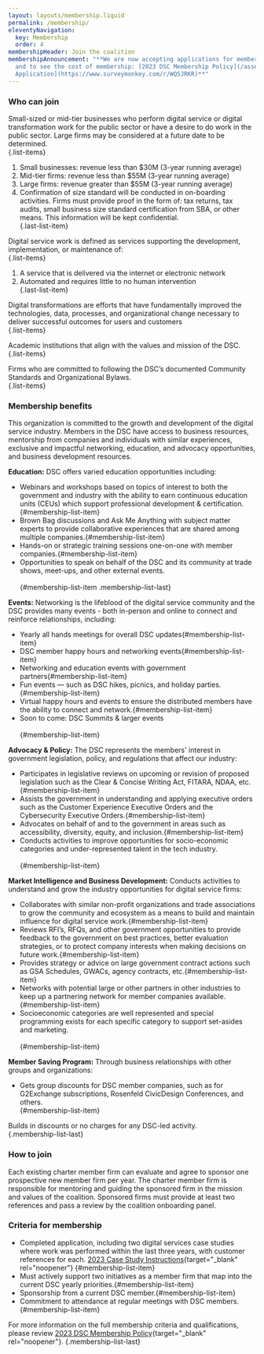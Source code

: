 ```yaml
---
layout: layouts/membership.liquid
permalink: /membership/
eleventyNavigation:
  key: Membership
  order: 4
membershipHeader: Join the coalition
membershipAnnouncement: "**We are now accepting applications for membership in the DSC from April 10th through May 7th, 2023. </br></br> Prior to filling out an application please review the 2023 DSC Membership Policy to ensure your company is eligible
  and to see the cost of membership: [2023 DSC Membership Policy](/assets/pdf/Membership-Policy-2023.pdf)</br></br> Fill out your application here: [DSC 2023 Membership
  Application](https://www.surveymonkey.com/r/WQ5JRKR)**"
---
```

### Who can join

 Small-sized or mid-tier businesses who perform digital service or digital transformation work for the public sector or have a desire to do work in the public sector. Large firms may be considered at a future date to be determined.</br> {.list-items}

  1. Small businesses: revenue less than $30M (3-year running average)
  2. Mid-tier firms: revenue less than $55M (3-year running average)
  3. Large firms: revenue greater than $55M (3-year running average)
  4. Confirmation of size standard will be conducted in on-boarding activities. Firms must provide proof in the form of: tax returns, tax audits, small business size standard certification from SBA, or other means. This information will be kept confidential.</br>{.last-list-item}

Digital service work is defined as services supporting the development, implementation, or maintenance of:</br>{.list-items}

  1. A service that is delivered via the internet or electronic network
  2. Automated and requires little to no human intervention</br>{.last-list-item}

Digital transformations are efforts that have fundamentally improved the technologies, data, processes, and organizational change necessary to deliver successful outcomes for users and customers</br> {.list-items}

Academic institutions that align with the values and mission of the DSC.</br>{.list-items}

Firms who are committed to following the DSC’s documented Community Standards and Organizational Bylaws.</br>{.list-items}

### Membership benefits

This organization is committed to the growth and development of the digital service industry. Members in the DSC have access to business resources, mentorship from companies and individuals with similar experiences, exclusive and impactful networking, education, and advocacy opportunities, and business development resources.</br>

**Education:**
DSC offers varied education opportunities including:

* Webinars and workshops based on topics of interest to both the government and industry with the ability to earn continuous education units (CEUs) which support professional development & certification.{#membership-list-item}
* Brown Bag discussions and Ask Me Anything with subject matter experts to provide collaborative experiences that are shared among multiple companies.{#membership-list-item}
* Hands-on or strategic training sessions one-on-one with member companies.{#membership-list-item}
* Opportunities to speak on behalf of the DSC and its community at trade shows, meet-ups, and other external events.</br></br>{#membership-list-item .membership-list-last}

**Events:**
Networking is the lifeblood of the digital service community and the DSC provides many events - both in-person and online to connect and reinforce relationships, including:

* Yearly all hands meetings for overall DSC updates{#membership-list-item}
* DSC member happy hours and networking events{#membership-list-item}
* Networking and education events with government partners{#membership-list-item}
* Fun events — such as DSC hikes, picnics, and holiday parties.{#membership-list-item}
* Virtual happy hours and events to ensure the distributed members have the ability to connect and network.{#membership-list-item}
* Soon to come: DSC Summits & larger events</br></br>{#membership-list-item}

**Advocacy & Policy:**
The DSC represents the members' interest in government legislation, policy, and regulations that affect our industry:

* Participates in legislative reviews on upcoming or revision of proposed legislation such as the Clear & Concise Writing Act, FITARA, NDAA, etc.{#membership-list-item}
* Assists the government in understanding and applying executive orders such as the Customer Experience Executive Orders and the Cybersecurity Executive Orders.{#membership-list-item}
* Advocates on behalf of and to the government in areas such as accessibility, diversity, equity, and inclusion.{#membership-list-item}
* Conducts activities to improve opportunities for socio-economic categories and under-represented talent in the tech industry.</br></br>{#membership-list-item}

**Market Intelligence and Business Development:**
Conducts activities to understand and grow the industry opportunities for digital service firms:

* Collaborates with similar non-profit organizations and trade associations to grow the community and ecosystem as a means to build and maintain influence for digital service work.{#membership-list-item}
* Reviews RFI’s, RFQs, and other government opportunities to provide feedback to the government on best practices, better evaluation strategies, or to protect company interests when making decisions on future work.{#membership-list-item}
* Provides strategy or advice on large government contract actions such as GSA Schedules, GWACs, agency contracts, etc.{#membership-list-item}
* Networks with potential large or other partners in other industries to keep up a partnering network for member companies available.{#membership-list-item}
* Socioeconomic categories are well represented and special programming exists for each specific category to support set-asides and marketing.</br></br>{#membership-list-item}

**Member Saving Program:**
Through business relationships with other groups and organizations:

* Gets group discounts for DSC member companies, such as for G2Exchange subscriptions, Rosenfeld CivicDesign Conferences, and others.</br>{#membership-list-item}

Builds in discounts or no charges for any DSC-led activity.</br>{.membership-list-last}

### How to join

Each existing charter member firm can evaluate and agree to sponsor one prospective new member firm per year. The charter member firm is responsible for mentoring and guiding the sponsored firm in the mission and values of the coalition. Sponsored firms must provide at least two references and pass a review by the coalition onboarding panel.</br>

### Criteria for membership

* Completed application, including two digital services case studies where work was performed within the last three years, with customer references for each. [2023 Case Study Instructions](/assets/pdf/Appendix-A-Case-Study-Instructions-2023.pdf){target="_blank" rel="noopener"} {#membership-list-item}
* Must actively support two initiatives as a member firm that map into the current DSC yearly priorities.{#membership-list-item}
* Sponsorship from a current DSC member.{#membership-list-item}
* Commitment to attendance at regular meetings with DSC members.{#membership-list-item}

For more information on the full membership criteria and qualifications, please review [2023 DSC Membership Policy](/assets/pdf/Membership-Policy-2023.pdf){target="_blank" rel="noopener"}. {.membership-list-last}
